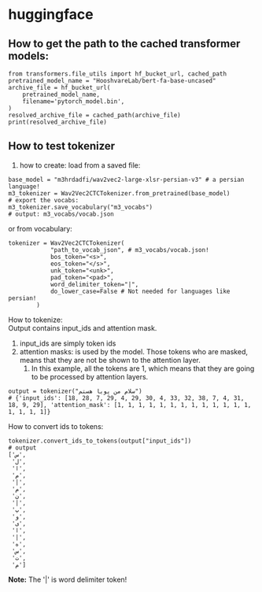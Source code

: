 # huggingface

## How to get the path to the cached transformer models:
```
from transformers.file_utils import hf_bucket_url, cached_path
pretrained_model_name = "HooshvareLab/bert-fa-base-uncased"
archive_file = hf_bucket_url(
    pretrained_model_name,
    filename='pytorch_model.bin',
)
resolved_archive_file = cached_path(archive_file)
print(resolved_archive_file)
```

## How to test tokenizer
1. how to create:
load from a saved file:
```commandline
base_model = "m3hrdadfi/wav2vec2-large-xlsr-persian-v3" # a persian language!
m3_tokenizer = Wav2Vec2CTCTokenizer.from_pretrained(base_model)
# export the vocabs:
m3_tokenizer.save_vocabulary("m3_vocabs")
# output: m3_vocabs/vocab.json
```
or from vocabulary:
```commandline
tokenizer = Wav2Vec2CTCTokenizer(
            "path_to_vocab_json", # m3_vocabs/vocab.json!
            bos_token="<s>",
            eos_token="</s>",
            unk_token="<unk>",
            pad_token="<pad>",
            word_delimiter_token="|",
            do_lower_case=False # Not needed for languages like persian!
        )
```

How to tokenize:</br>
Output contains input_ids and attention mask. 
1) input_ids are simply token ids
2) attention masks: is used by the model. Those tokens who are masked, means that they are not be shown to the attention layer.
    1) In this example, all the tokens are 1, which means that they are going to be processed by attention layers.

```commandline
output = tokenizer("سلام من پویا هستم")
# {'input_ids': [18, 28, 7, 29, 4, 29, 30, 4, 33, 32, 38, 7, 4, 31, 18, 9, 29], 'attention_mask': [1, 1, 1, 1, 1, 1, 1, 1, 1, 1, 1, 1, 1, 1, 1, 1, 1]}
```

How to convert ids to tokens:
```commandline
tokenizer.convert_ids_to_tokens(output["input_ids"])
# output
['س',
 'ل',
 'ا',
 'م',
 '|',
 'م',
 'ن',
 '|',
 'پ',
 'و',
 'ی',
 'ا',
 '|',
 'ه',
 'س',
 'ت',
 'م']
```
**Note:** The '|' is word delimiter token!